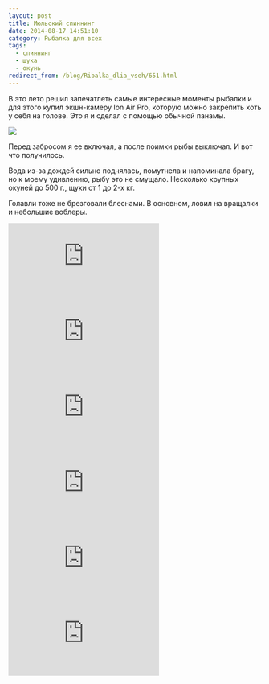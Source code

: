 ```yaml
---
layout: post
title: Июльский спиннинг
date: 2014-08-17 14:51:10
category: Рыбалка для всех
tags:
  - спиннинг
  - щука
  - окунь
redirect_from: /blog/Ribalka_dlia_vseh/651.html
---
```

В это лето решил запечатлеть самые интересные моменты рыбалки и для
этого купил экшн-камеру Ion Air Pro, которую можно закрепить хоть у себя
на голове. Это я и сделал с помощью обычной панамы.

![](http://img-fotki.yandex.ru/get/6837/13906080.42/0_9a228_c93ce62e_XL.jpg)

Перед забросом я ее включал, а после поимки рыбы выключал. И вот что
получилось.

Вода из-за дождей сильно поднялась, помутнела и напоминала брагу, но к
моему удивлению, рыбу это не смущало. Несколько крупных окуней до 500
г., щуки от 1 до 2-х кг.

Голавли тоже не брезговали блеснами. В основном, ловил на вращалки и
небольшие воблеры.

<div class="video">
  <iframe src="https://www.youtube.com/embed/yJ11r-hAfms" frameborder="0" allowfullscreen></iframe>
</div>

<div class="video">
  <iframe src="https://www.youtube.com/embed/rpYcb_P_ul4" frameborder="0" allowfullscreen></iframe>
</div>

<div class="video">
  <iframe src="https://www.youtube.com/embed/ALgNKlh9c8E" frameborder="0" allowfullscreen></iframe>
</div>

<div class="video">
  <iframe src="https://www.youtube.com/embed/kyd0EyXmXpA" frameborder="0" allowfullscreen></iframe>
</div>

<div class="video">
  <iframe src="https://www.youtube.com/embed/pD2AlNCpspo" frameborder="0" allowfullscreen></iframe>
</div>

<div class="video">
  <iframe src="https://www.youtube.com/embed/" frameborder="0" allowfullscreen></iframe>
</div>
